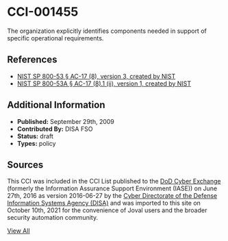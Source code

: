 # CCI-001455

The organization explicitly identifies components needed in support of specific operational requirements.

## References ##

* [NIST SP 800-53 § AC-17 (8), version 3, created by NIST](http://csrc.nist.gov/publications/PubsSPs.html)
* [NIST SP 800-53A § AC-17 (8).1 (ii), version 1, created by NIST](http://csrc.nist.gov/publications/PubsSPs.html)


## Additional Information ##

* **Published:** September 29th, 2009
* **Contributed By:** DISA FSO
* **Status:** draft
* **Types:** policy

## Sources ##

This CCI was included in the CCI List published to the [DoD Cyber Exchange](https://public.cyber.mil/stigs/cci/)
(formerly the Information Assurance Support Environment (IASE)) on June 27th, 2016 as version
2016-06-27 by the [Cyber Directorate of the Defense Information Systems Agency (DISA)](https://public.cyber.mil/about-cyber/)
and was imported to this site on October 10th, 2021 for the convenience of Joval users and the broader
security automation community.

[View All](../README.md)
